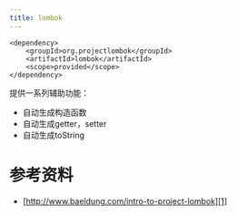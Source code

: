 ```yaml
---
title: lombok
---
```


```
<dependency>
    <groupId>org.projectlombok</groupId>
    <artifactId>lombok</artifactId>
    <scope>provided</scope>
</dependency>
```

提供一系列辅助功能：

- 自动生成构造函数
- 自动生成getter，setter
- 自动生成toString


# 参考资料

- [http://www.baeldung.com/intro-to-project-lombok][1]


[1]: http://www.baeldung.com/intro-to-project-lombok
